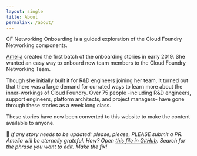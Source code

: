 ```yaml
---
layout: single
title: About
permalink: /about/
---
```


CF Networking Onboarding is a guided exploration of the Cloud Foundry Networking components.

[Amelia](https://github.com/ameowlia) created the first batch of the onboarding
stories in early 2019. She wanted an easy way to onboard new team members to
the Cloud Foundry Networking Team.

Though she initially built it for R&D engineers joining her team, it turned out
that there was a large demand for currated ways to learn more about the
inner-workings of Cloud Foundry. Over 75 people -including
R&D engineers, support engineers, platform architects, and project managers- have
gone through these stories as a week long class.

These stories have now been converted to this website to make the content
available to anyone.

🙏 _If any story needs to be updated: please, please, PLEASE submit a PR.
Amelia will be eternally grateful. How? Open [this file in
GitHub](https://github.com/cloudfoundry/cf-networking-onboarding/tree/gh-pages).
Search for the phrase you want to edit. Make the fix!_
